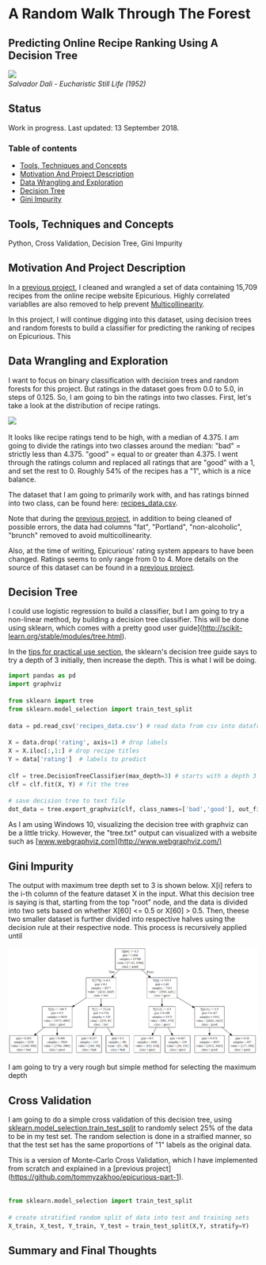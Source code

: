 # A Random Walk Through The Forest
## Predicting Online Recipe Ranking Using A Decision Tree

<p align="left">
  <img src="https://raw.githubusercontent.com/tommyzakhoo/random-walk/master/dail.jpg", width="500">
  <br>
  <i> Salvador Dali - Eucharistic Still Life (1952) </i>
</p>

## Status
Work in progress. Last updated: 13 September 2018.

### Table of contents

- [Tools, Techniques and Concepts](#tools-techniques-and-concepts)
- [Motivation And Project Description](#motivation-and-project-description)
- [Data Wrangling and Exploration](#data-wrangling-and-exploration)
- [Decision Tree](#decision-tree)
- [Gini Impurity](#gini-impurity)

## Tools, Techniques and Concepts

Python, Cross Validation, Decision Tree, Gini Impurity

## Motivation And Project Description

In a [previous project](https://github.com/tommyzakhoo/epicurious-part-1), I cleaned and wrangled a set of data containing 15,709 recipes from the online recipe website Epicurious. Highly correlated variablles are also removed to help prevent [Multicollinearity](https://en.wikipedia.org/wiki/Multicollinearity).

In this project, I will continue digging into this dataset, using decision trees and random forests to build a classifier for predicting the ranking of recipes on Epicurious. This

## Data Wrangling and Exploration

I want to focus on binary classification with decision trees and random forests for this project. But ratings in the dataset goes from 0.0 to 5.0, in steps of 0.125. So, I am going to bin the ratings into two classes. First, let's take a look at the distribution of recipe ratings.

<p align="left">
  <img src="https://raw.githubusercontent.com/tommyzakhoo/random-walk/master/ratings.png", width="600">
</p>

It looks like recipe ratings tend to be high, with a median of 4.375. I am going to divide the ratings into two classes around the median: "bad" = strictly less than 4.375. "good" = equal to or greater than 4.375. I went through the ratings column and replaced all ratings that are "good" with a 1, and set the rest to 0. Roughly 54% of the recipes has a "1", which is a nice balance.

The dataset that I am going to primarily work with, and has ratings binned into two class, can be found here: [recipes_data.csv](recipes_data.csv). 

Note that during the [previous project](https://github.com/tommyzakhoo/epicurious-part-1), in addition to being cleaned of possible errors, the data had columns "fat", "Portland", "non-alcoholic", "brunch" removed to avoid multicollinearity.

Also, at the time of writing, Epicurious' rating system appears to have been changed. Ratings seems to only range from 0 to 4. More details on the source of this dataset can be found in a [previous project](https://github.com/tommyzakhoo/epicurious-part-1).

## Decision Tree

I could use logistic regression to build a classifier, but I am going to try a non-linear method, by building a decision tree classifier. This will be done using sklearn, which comes with a pretty good user guide](http://scikit-learn.org/stable/modules/tree.html).

In the [tips for practical use section](http://scikit-learn.org/stable/modules/tree.html#tips-on-practical-use), the sklearn's decision tree guide says to try a depth of 3 initially, then increase the depth. This is what I will be doing.

```Python
import pandas as pd
import graphviz

from sklearn import tree
from sklearn.model_selection import train_test_split

data = pd.read_csv('recipes_data.csv') # read data from csv into dataframe

X = data.drop('rating', axis=1) # drop labels
X = X.iloc[:,1:] # drop recipe titles
Y = data['rating']  # labels to predict

clf = tree.DecisionTreeClassifier(max_depth=3) # starts with a depth 3 tree
clf = clf.fit(X, Y) # fit the tree

# save decision tree to text file
dot_data = tree.export_graphviz(clf, class_names=['bad','good'], out_file='tree.txt')
```

As I am using Windows 10, visualizing the decision tree with graphviz can be a little tricky. However, the "tree.txt" output can visualized with a website such as [www.webgraphviz.com](http://www.webgraphviz.com/)

## Gini Impurity

The output with maximum tree depth set to 3 is shown below. X[i] refers to the i-th column of the feature dataset X in the input. What this decision tree is saying is that, starting from the top "root" node, and the data is divided into two sets based on whether X[60] <= 0.5 or X[60] > 0.5. Then, theese two smaller dataset is further divided into respective halves using the decision rule at their respective node. This process is recursively applied until

<p align="left">
  <img src="https://raw.githubusercontent.com/tommyzakhoo/random-walk-part-1/master/tree1.png">
</p>

I am going to try a very rough but simple method for selecting the maximum depth

## Cross Validation

I am going to do a simple cross validation of this decision tree, using [sklearn.model_selection.train_test_split](http://scikit-learn.org/stable/modules/generated/sklearn.model_selection.train_test_split.html) to randomly select 25% of the data to be in my test set. The random selection is done in a straified manner, so that the test set has the same proportions of "1" labels as the original data.

This is a version of Monte-Carlo Cross Validation, which I have implemented from scratch and explained in a [previous project] (https://github.com/tommyzakhoo/epicurious-part-1).

```Python

from sklearn.model_selection import train_test_split

# create stratified random split of data into test and training sets
X_train, X_test, Y_train, Y_test = train_test_split(X,Y, stratify=Y)

```

## Summary and Final Thoughts


